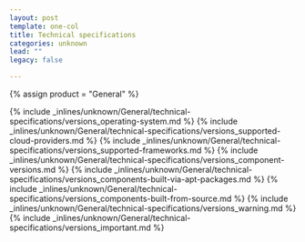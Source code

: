 ```yaml
---
layout: post
template: one-col
title: Technical specifications
categories: unknown
lead: ""
legacy: false

---
```

{% assign product = "General" %}

{% include _inlines/unknown/General/technical-specifications/versions_operating-system.md %}
{% include _inlines/unknown/General/technical-specifications/versions_supported-cloud-providers.md %}
{% include _inlines/unknown/General/technical-specifications/versions_supported-frameworks.md %}
{% include _inlines/unknown/General/technical-specifications/versions_component-versions.md %}
{% include _inlines/unknown/General/technical-specifications/versions_components-built-via-apt-packages.md %}
{% include _inlines/unknown/General/technical-specifications/versions_components-built-from-source.md %}
{% include _inlines/unknown/General/technical-specifications/versions_warning.md %}
{% include _inlines/unknown/General/technical-specifications/versions_important.md %}
